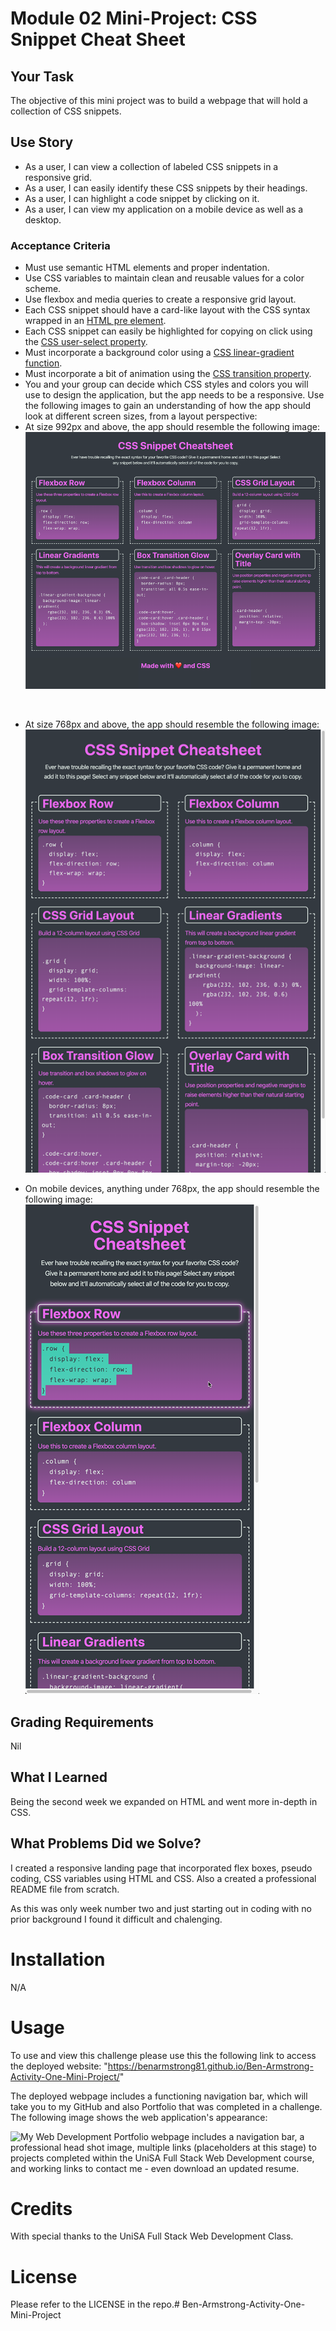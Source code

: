 # Module 02 Mini-Project: CSS Snippet Cheat Sheet

## Your Task
The objective of this mini project was to build a webpage that will hold a collection of CSS snippets. 

## Use Story
* As a user, I can view a collection of labeled CSS snippets in a responsive grid.
* As a user, I can easily identify these CSS snippets by their headings.
* As a user, I can highlight a code snippet by clicking on it.
* As a user, I can view my application on a mobile device as well as a desktop.

### Acceptance Criteria
* Must use semantic HTML elements and proper indentation.
* Use CSS variables to maintain clean and reusable values for a color scheme.
* Use flexbox and media queries to create a responsive grid layout.
* Each CSS snippet should have a card-like layout with the CSS syntax wrapped in an [HTML pre element](https://developer.mozilla.org/en-US/docs/Web/HTML/Element/pre).
* Each CSS snippet can easily be highlighted for copying on click using the [CSS user-select property](https://developer.mozilla.org/en-US/docs/Web/CSS/user-select).
* Must incorporate a background color using a [CSS linear-gradient function](https://developer.mozilla.org/en-US/docs/Web/CSS/linear-gradient).
* Must incorporate a bit of animation using the [CSS transition property](https://developer.mozilla.org/en-US/docs/Web/CSS/transition).
* You and your group can decide which CSS styles and colors you will use to design the application, but the app needs to be a responsive. Use the following images to gain an understanding of how the app should look at different screen sizes, from a layout perspective:
* At size 992px and above, the app should resemble the following image: <br/>
    ![On a desktop, the application displays three CSS code snippets per row.](./images/01-app-desktop-resized.png)
<br/>

* At size 768px and above, the app should resemble the following image: <br/>
    ![On a tablet, the application displays two CSS code snippets per row.](./images/02-app-tablet-resized.png)

* On mobile devices, anything under 768px, the app should resemble the following image: <br/>
    ![On a mobile device, the application displays one CSS code snippet per row.](./images/03-app-mobile-resized.png)

## Grading Requirements
Nil

## What I Learned
Being the second week we expanded on HTML and went more in-depth in CSS.
  

## What Problems Did we Solve?
I created a responsive landing page that incorporated flex boxes, pseudo coding, CSS variables using HTML and CSS. Also a created a professional README file from scratch. 
  
As this was only week number two and just starting out in coding with no prior background I found it difficult and chalenging.

# Installation

N/A

# Usage
To use and view this challenge please use this the following link to access the deployed website: "https://benarmstrong81.github.io/Ben-Armstrong-Activity-One-Mini-Project/" 

The deployed webpage includes a functioning navigation bar, which will take you to my GitHub and also Portfolio that was completed in a challenge.
The following image shows the web application's appearance:

![My Web Development Portfolio webpage includes a navigation bar, a professional head shot image, multiple links (placeholders at this stage) to projects completed within the UniSA Full Stack Web Development course, and working links to contact me - even download an updated resume.](./Assets/images/Deployed%20Site.png)

# Credits
With special thanks to the UniSA Full Stack Web Development Class.

# License

Please refer to the LICENSE in the repo.# Ben-Armstrong-Activity-One-Mini-Project
